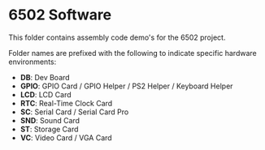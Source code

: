 6502 Software
=============

This folder contains assembly code demo's for the 6502 project.

Folder names are prefixed with the following to indicate specific hardware environments:

- **DB**: Dev Board
- **GPIO**: GPIO Card / GPIO Helper / PS2 Helper / Keyboard Helper
- **LCD**: LCD Card
- **RTC**: Real-Time Clock Card
- **SC**: Serial Card / Serial Card Pro
- **SND**: Sound Card
- **ST**: Storage Card
- **VC**: Video Card / VGA Card
